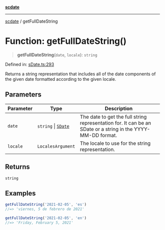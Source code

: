 [**scdate**](../README.md)

---

[scdate](../README.md) / getFullDateString

# Function: getFullDateString()

> **getFullDateString**(`date`, `locale`): `string`

Defined in: [sDate.ts:293](https://github.com/ericvera/scdate/blob/main/src/sDate.ts#L293)

Returns a string representation that includes all of the date components of
the given date formatted according to the given locale.

## Parameters

| Parameter | Type                                       | Description                                                                                                  |
| --------- | ------------------------------------------ | ------------------------------------------------------------------------------------------------------------ |
| `date`    | `string` \| [`SDate`](../classes/SDate.md) | The date to get the full string representation for. It can be an SDate or a string in the YYYY-MM-DD format. |
| `locale`  | `LocalesArgument`                          | The locale to use for the string representation.                                                             |

## Returns

`string`

## Examples

```ts
getFullDateString('2021-02-05', 'es')
//=> 'viernes, 5 de febrero de 2021'
```

```ts
getFullDateString('2021-02-05', 'en')
//=> 'Friday, February 5, 2021'
```
